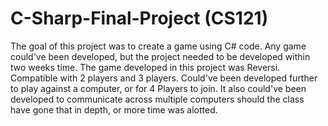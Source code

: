 # C-Sharp-Final-Project (CS121)
The goal of this project was to create a game using C# code. Any game could've been developed, but the project needed to be developed within two weeks time.
The game developed in this project was Reversi. Compatible with 2 players and 3 players. Could've been developed further to play against a computer, or for 4 Players to join. It also could've been developed to communicate across multiple computers should the class have gone that in depth, or more time was alotted.
